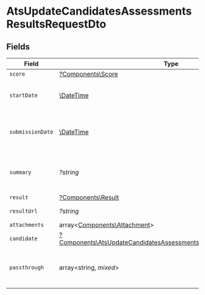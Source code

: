 # AtsUpdateCandidatesAssessmentsResultsRequestDto


## Fields

| Field                                                                                                                                                       | Type                                                                                                                                                        | Required                                                                                                                                                    | Description                                                                                                                                                 | Example                                                                                                                                                     |
| ----------------------------------------------------------------------------------------------------------------------------------------------------------- | ----------------------------------------------------------------------------------------------------------------------------------------------------------- | ----------------------------------------------------------------------------------------------------------------------------------------------------------- | ----------------------------------------------------------------------------------------------------------------------------------------------------------- | ----------------------------------------------------------------------------------------------------------------------------------------------------------- |
| `score`                                                                                                                                                     | [?Components\Score](../../Models/Components/Score.md)                                                                                                       | :heavy_minus_sign:                                                                                                                                          | N/A                                                                                                                                                         |                                                                                                                                                             |
| `startDate`                                                                                                                                                 | [\DateTime](https://www.php.net/manual/en/class.datetime.php)                                                                                               | :heavy_minus_sign:                                                                                                                                          | The start date of the candidate test                                                                                                                        | 2021-01-01T01:01:01.000Z                                                                                                                                    |
| `submissionDate`                                                                                                                                            | [\DateTime](https://www.php.net/manual/en/class.datetime.php)                                                                                               | :heavy_minus_sign:                                                                                                                                          | The submission date of the candidate test                                                                                                                   | 2021-01-01T01:01:01.000Z                                                                                                                                    |
| `summary`                                                                                                                                                   | *?string*                                                                                                                                                   | :heavy_minus_sign:                                                                                                                                          | The summary about the result of the test                                                                                                                    | Test is passed                                                                                                                                              |
| `result`                                                                                                                                                    | [?Components\Result](../../Models/Components/Result.md)                                                                                                     | :heavy_minus_sign:                                                                                                                                          | N/A                                                                                                                                                         |                                                                                                                                                             |
| `resultUrl`                                                                                                                                                 | *?string*                                                                                                                                                   | :heavy_minus_sign:                                                                                                                                          | The test`s result url                                                                                                                                       | https://exmaple.com/result?id=xyz                                                                                                                           |
| `attachments`                                                                                                                                               | array<[Components\Attachment](../../Models/Components/Attachment.md)>                                                                                       | :heavy_minus_sign:                                                                                                                                          | N/A                                                                                                                                                         |                                                                                                                                                             |
| `candidate`                                                                                                                                                 | [?Components\AtsUpdateCandidatesAssessmentsResultsRequestDtoCandidate](../../Models/Components/AtsUpdateCandidatesAssessmentsResultsRequestDtoCandidate.md) | :heavy_minus_sign:                                                                                                                                          | N/A                                                                                                                                                         |                                                                                                                                                             |
| `passthrough`                                                                                                                                               | array<string, *mixed*>                                                                                                                                      | :heavy_minus_sign:                                                                                                                                          | Value to pass through to the provider                                                                                                                       | {<br/>"other_known_names": "John Doe"<br/>}                                                                                                                 |